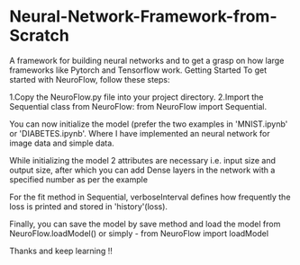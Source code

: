 # Neural-Network-Framework-from-Scratch
 A framework for building neural networks and to get a grasp on how large frameworks like Pytorch and Tensorflow work.
Getting Started
To get started with NeuroFlow, follow these steps:

1.Copy the NeuroFlow.py file into your project directory.
2.Import the Sequential class from NeuroFlow: from NeuroFlow import Sequential.

You can now initialize the model (prefer the two examples in 'MNIST.ipynb' or 'DIABETES.ipynb'. Where I have implemented an neural network for image data and simple data.

While initializing the model 2 attributes are necessary i.e. input size and output size, after which you can add Dense layers in the network with a specified number as per the example

For the fit method in Sequential, verboseInterval defines how frequently the loss is printed and stored in 'history'(loss).

Finally, you can save the model by save method and load the model from NeuroFlow.loadModel() or simply - from NeuroFlow import loadModel

Thanks and keep learning !!
